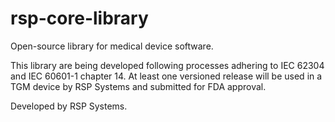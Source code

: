 # rsp-core-library

Open-source library for medical device software.

This library are being developed following processes adhering to IEC 62304 and IEC 60601-1 chapter 14.
At least one versioned release will be used in a TGM device by RSP Systems and submitted for FDA approval.

Developed by RSP Systems.
